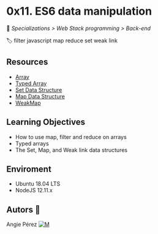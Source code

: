 # 0x11. ES6 data manipulation

📂 _Specializations > Web Stack programming > Back-end_

🏷️ filter javascript map reduce set weak link

## Resources

- [Array](https://developer.mozilla.org/en-US/docs/Web/JavaScript/Reference/Global_Objects/Array)
- [Typed Array](https://developer.mozilla.org/en-US/docs/Web/JavaScript/Typed_arrays)
- [Set Data Structure](https://developer.mozilla.org/en-US/docs/Web/JavaScript/Reference/Global_Objects/Set)
- [Map Data Structure](https://developer.mozilla.org/en-US/docs/Web/JavaScript/Reference/Global_Objects/Map)
- [WeakMap](https://developer.mozilla.org/en-US/docs/Web/JavaScript/Reference/Global_Objects/WeakMap)

## Learning Objectives

- How to use map, filter and reduce on arrays
- Typed arrays
- The Set, Map, and Weak link data structures

## Enviroment

- Ubuntu 18.04 LTS
- NodeJS 12.11.x

## Autors 🎀

Angie Pérez [![M](https://upload.wikimedia.org/wikipedia/fr/thumb/c/c8/Twitter_Bird.svg/30px-Twitter_Bird.svg.png)](https://twitter.com/xiommyperez)
